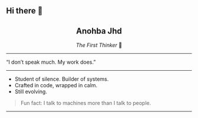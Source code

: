 ## Hi there 👋
<h2 align="center">Anohba Jhd</h2>
<p align="center"><i>The First Thinker</i> 🔆</p>

---

 “I don’t speak much. My work does.”

---

  
- Student of silence. Builder of systems.
- Crafted in code, wrapped in calm.
- Still evolving.

<blockquote>
  Fun fact: I talk to machines more than I talk to people.
</blockquote>

---
